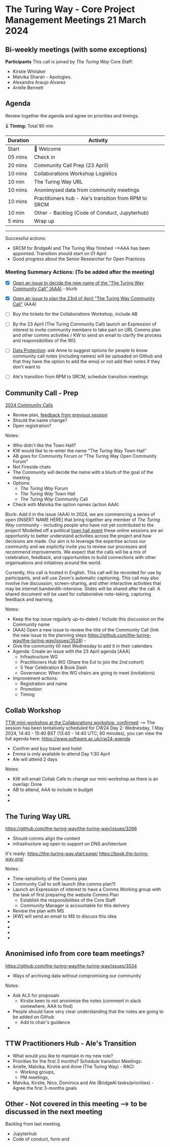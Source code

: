 # The Turing Way - Core Project Management Meetings 21 March 2024

## Bi-weekly meetings (with some exceptions)

**Participants** 
This call is joined by *The Turing Way* Core Staff:

* Kirstie Whitaker
* Malvika Sharan - Apologies. 
* Alexandra Araujo Alvarez 
* Arielle Bennett 

## Agenda

Review together the agenda and agree on priorities and timings.  

:hourglass_flowing_sand: **Timing:** Total 90 min

| Duration | Activity |
| ---- | -------- |
| Start | 👋 Welcome |
| 05 mins | Check in   |
| 20 mins | Community Call Prep (23 April)   
| 10 mins | Collaborations Workshop Logistics 
| 10 min | The Turing Way URL
| 10 mins | Anonimysed data from community meetings
| 10 mins | Practitioners hub - Ale's transition from RPM to SRCM
| 10 min | Other - Backlog (Code of Conduct, Jupyterhub)
5 mins | Wrap up  

---------

Successful actions:
- SRCM for BridgeAI and The Turing Way finished -->AAA has been appointed. Transition should start on 01 April 
- Good progress about the Senior Researcher for Open Practices

### Meeting Summary Actions: (To be added after the meeting)
- [x] [Open an issue to decide the new name of the "The Turing Way Community Call" (AAA)](https://github.com/the-turing-way/the-turing-way/issues/3579) - blurb
- [x] [Open an issue to plan the 23rd of April "The Turing Way Community Call"](https://github.com/the-turing-way/the-turing-way/issues/3582) (AAA)
- [ ] Buy the tickets for the Collaborations Workshop, include AB 
- [ ] By the 23 April (The Turing Community Call) launch an Expression of interest to invite community members to take part on URL Comms plan and other comms activities / KW to send an email to clarify the process and responsibilities of the WG
- [ ] [Data Protection](https://github.com/the-turing-way/the-turing-way/issues/3534): ask Anne to suggest options for people to know community call notes (including names) will be uploaded on Github and that they have the option to add the emoji or not add their notes if they don't want to
- [ ] Ale's transition from RPM to SRCM, schedule transition meetings


## Community Call - Prep
[2024 Community Calls](https://github.com/the-turing-way/the-turing-way/issues/3528)
- Review plan, [feedback from previous session](https://annuel2.framapad.org/p/TTW-community-call-15Feb)
- Should the name change?
- Open registration?


Notes:
- Who didn't like the Town Hall?
- KW would like to re-enter the name "The Turing Way Town Hall"
- AB goes for Community Forum or "The Turing Way Open Community Forum"
- Not Fireside chats
- The Community will decide the name with a blurb of the goal of the meeting
- Options:
    - _The Turing Way_ Forum
    - _The Turing Way_ Town Hall
    - _The Turing Way_ Community Call
- Check with Malvika the option names (action AAA)

Blurb: Add it in the issue (AAA)
In 2024, we are commencing a series of open [INSERT NAME HERE] that bring together any member of *The Turing Way* community - including people who have not yet contributed to the project!
Modelled off a political [town hall event](https://en.wikipedia.org/wiki/Town_hall_meeting) these online sessions are an opportunity to better understand activities across the project and how decisions are made.
Our aim is to leverage the expertise across our community and we explicitly invite you to review our processes and recommend improvements.
We expect that the calls will be a mix of celebration, feedback, and opportunities to build connections with other organisations and initiatives around the world. 

Currently, this call is hosted in English. This call will be recorded for use by participants, and will use Zoom's automatic captioning. This call may also involve live discussion, screen-sharing, and other interactive activities that may be internet bandwidth-intensive. Slides will be shared after the call. A shared document will be used for collaborative note-taking, capturing feedback and learning. 

Notes:
- Keep the top issue regularly up-to-dated / Include this discussion on the Community name
- [AAA] Open a new issue to review the title of the Community Call (link the new issue to the planning steps https://github.com/the-turing-way/the-turing-way/issues/3528) - 
- Give the community till next Wednesday to add it in their calendars
- Agenda: Create an issue with the 23 April agenda [AAA]
    - Infrastructure WG
    - Practitioners Hub WG (Share the EoI to join the 2nd cohort)
    - 5 Year Celebration & Book Dash 
    - Governance: When the WG chairs are going to meet (invitations)
- Improvement actions:
    - Registration and name
    - Promotion
    - Timing

## Collab Workshop
[TTW mini-workshop at the Collaborations workshop, confirmed](https://github.com/the-turing-way/the-turing-way/issues/3551) -->
The session has been tentatively scheduled for CW24 Day 2: Wednesday, 1 May 2024, 14:40 - 15:40 BST (13:40 - 14:40 UTC; 60 minutes), you can view the full agenda here: https://www.software.ac.uk/cw24-agenda

- Confirm and buy travel and hotel: 
- Emma is only available to attend Day 1:30 April
- Ale will attend 2 days
  
Notes:
- KW will email Collab Cafe to change our mini-workshop as there is an overlap: Done
- AB to attend, AAA to include in budget
-
-


## The Turing Way URL

https://github.com/the-turing-way/the-turing-way/issues/3266
- Should comms align the content
- infrastructure wg open to support on DNS architecture

It's ready: 
https://the-turing-way.start.page/
https://book.the-turing-way.org/


Notes:
- Time-sensitivity of the Comms plan
- Community Call to soft launch (the comms plan?)
- Launch an Expression of interest to have a Comms Working group with the task of first preparing the website Comms Plan
    - Establish the responsibilities of the Core Staff 
    - Community Manager is accountable for this delivery
- Review the plan with MS
- [KW] will send an email to MS to discuss this idea
-
-
-
-

## Anonimised info from core team meetings? 

https://github.com/the-turing-way/the-turing-way/issues/3534
- Ways of archiving data without compromising our community

Notes:
- Ask ALS for proposals
  - Kirstie keen to not anonimise the notes (comment in slack somewhere, AAA to find)
- People should have very clear understanding that the notes are going to be added on Github
  - Add to chair's guidance
-


## TTW Practitioners Hub - Ale's Transition 

- What would you like to maintain in my new role? 
- Priorities for the first 3 months?
Schedule transition Meetings:
- Arielle, Malvika, Kirstie and Anne (The Turing Way) - RACI: 
    - Working groups, 
    - PM meetings, 
- Malvika, Kirstie, Nico, Dominica and Ale (BridgeAI tasks/priorities) - Agree the first 3-months goals


## Other - Not covered in this meeting --> to be discussed in the next meeting

Backlog from last meeting. 

- Jupyterhub
- Code of conduct, form and 
